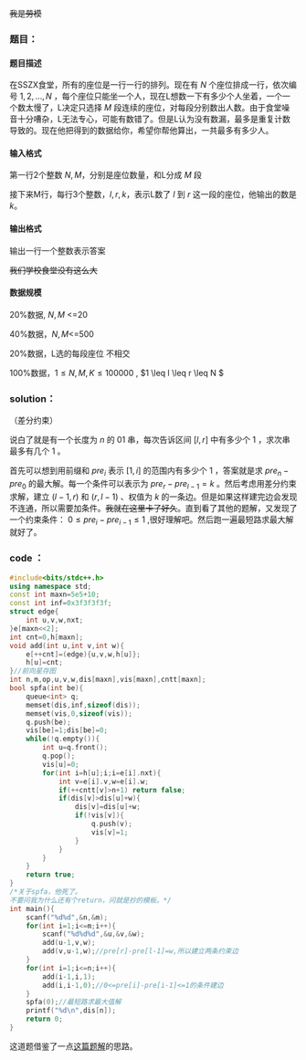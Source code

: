 ~~我是劳模~~
### 题目：
#### 题目描述
在SSZX食堂，所有的座位是一行一行的排列。现在有 $N$ 个座位排成一行，依次编号 $1,2,\dots,N$ ，每个座位只能坐一个人，现在L想数一下有多少个人坐着，一个一个数太慢了，L决定只选择 $M$ 段连续的座位，对每段分别数出人数。由于食堂噪音十分嘈杂，L无法专心，可能有数错了。但是L认为没有数漏，最多是重复计数导致的。现在他把得到的数据给你，希望你帮他算出，一共最多有多少人。

#### 输入格式
第一行2个整数 $N,M$，分别是座位数量，和L分成 $M$ 段

接下来M行，每行3个整数，$l,r,k$，表示L数了 $l$ 到 $r$ 这一段的座位，他输出的数是 $k$。

#### 输出格式
输出一行一个整数表示答案



~~我们学校食堂没有这么大~~






#### 数据规模
20%数据, $N,M$ <=20

40%数据，$N,M$<=500

20%数据，L选的每段座位 不相交

100%数据，$1 \leq N,M,K \leq 100 000$ , $1 \leq l \leq r \leq N $


### solution：
（差分约束）

说白了就是有一个长度为 $n$ 的 01 串，每次告诉区间 $[l,r]$ 中有多少个 1 ，求次串最多有几个 1 。

首先可以想到用前缀和 $pre_i$ 表示 $[1,i]$ 的范围内有多少个 1 ，答案就是求 $pre_n-pre_0$ 的最大解。每一个条件可以表示为 $pre_r-pre_{l-1}=k$ 。然后考虑用差分约束求解，建立 $(l-1,r)$ 和 $(r,l-1)$ 、权值为 $k$ 的一条边。但是如果这样建完边会发现不连通，所以需要加条件。~~我就在这里卡了好久~~。直到看了其他的题解，又发现了一个约束条件： $0 \leq pre_i-pre_{i-1} \leq 1$ ,很好理解吧。然后跑一遍最短路求最大解就好了。 

### code ：

```cpp
#include<bits/stdc++.h>
using namespace std;
const int maxn=5e5+10;
const int inf=0x3f3f3f3f;
struct edge{
	int u,v,w,nxt;
}e[maxn<<2];
int cnt=0,h[maxn];
void add(int u,int v,int w){
	e[++cnt]=(edge){u,v,w,h[u]};
	h[u]=cnt;
}//前向星存图 
int n,m,op,u,v,w,dis[maxn],vis[maxn],cntt[maxn];
bool spfa(int be){
	queue<int> q;
	memset(dis,inf,sizeof(dis));
	memset(vis,0,sizeof(vis));
	q.push(be);
	vis[be]=1;dis[be]=0;
	while(!q.empty()){
		int u=q.front();
		q.pop();
		vis[u]=0;
		for(int i=h[u];i;i=e[i].nxt){
			int v=e[i].v,w=e[i].w;
			if(++cntt[v]>n+1) return false;
			if(dis[v]>dis[u]+w){
				dis[v]=dis[u]+w;
				if(!vis[v]){
					q.push(v);
					vis[v]=1;
				}
			}
		}
	}
	return true;
}
/*关于spfa，他死了。
不要问我为什么还有个return，问就是抄的模板。*/ 
int main(){
	scanf("%d%d",&n,&m);
	for(int i=1;i<=m;i++){
		scanf("%d%d%d",&u,&v,&w);
		add(u-1,v,w);
		add(v,u-1,w);//pre[r]-pre[l-1]=w,所以建立两条约束边 
	}
	for(int i=1;i<=n;i++){
		add(i-1,i,1);
		add(i,i-1,0);//0<=pre[i]-pre[i-1]<=1的条件建边 
	}
	spfa(0);//最短路求最大值解 
	printf("%d\n",dis[n]);
	return 0;
}
```

这道题借鉴了一点[这篇题解](https://www.luogu.com.cn/blog/five20/solution-p1250)的思路。